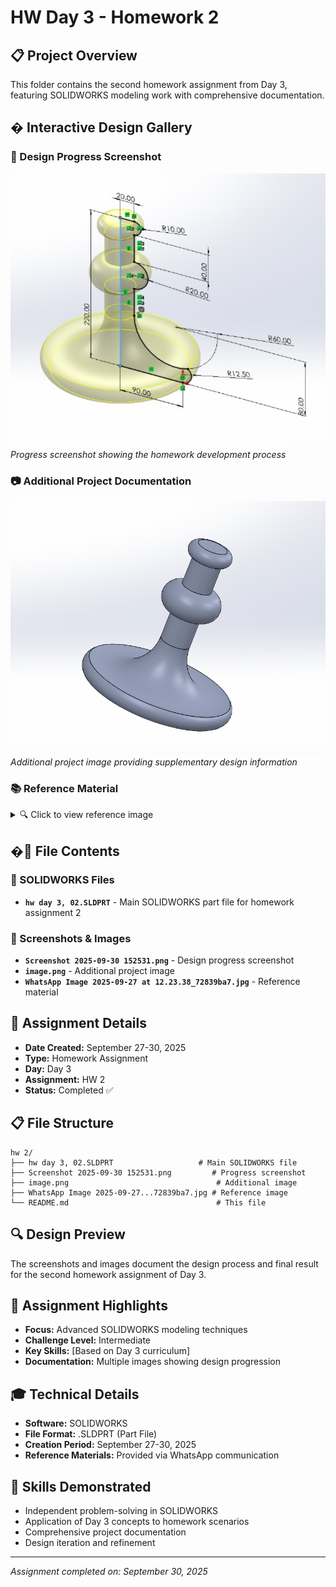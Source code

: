 # HW Day 3 - Homework 2

## 📋 Project Overview
This folder contains the second homework assignment from Day 3, featuring SOLIDWORKS modeling work with comprehensive documentation.

## �️ Interactive Design Gallery

### 🎯 Design Progress Screenshot
![Design Progress](Screenshot%202025-09-30%20152531.png)
*Progress screenshot showing the homework development process*

### 📷 Additional Project Documentation
![Additional View](image.png)
*Additional project image providing supplementary design information*

### 📚 Reference Material
<details>
<summary>🔍 Click to view reference image</summary>

![Reference Material](WhatsApp%20Image%202025-09-27%20at%2012.23.38_72839ba7.jpg)
*Reference image provided for design guidance and specifications*

</details>

## �📂 File Contents

### 🔧 SOLIDWORKS Files
- **`hw day 3, 02.SLDPRT`** - Main SOLIDWORKS part file for homework assignment 2

### 📸 Screenshots & Images
- **`Screenshot 2025-09-30 152531.png`** - Design progress screenshot
- **`image.png`** - Additional project image
- **`WhatsApp Image 2025-09-27 at 12.23.38_72839ba7.jpg`** - Reference material

## 🎯 Assignment Details
- **Date Created:** September 27-30, 2025
- **Type:** Homework Assignment
- **Day:** Day 3
- **Assignment:** HW 2
- **Status:** Completed ✅

## 📋 File Structure
```
hw 2/
├── hw day 3, 02.SLDPRT                   # Main SOLIDWORKS file
├── Screenshot 2025-09-30 152531.png         # Progress screenshot
├── image.png                                 # Additional image
├── WhatsApp Image 2025-09-27...72839ba7.jpg # Reference image
└── README.md                                 # This file
```

## 🔍 Design Preview
The screenshots and images document the design process and final result for the second homework assignment of Day 3.

## 📝 Assignment Highlights
- **Focus:** Advanced SOLIDWORKS modeling techniques
- **Challenge Level:** Intermediate
- **Key Skills:** [Based on Day 3 curriculum]
- **Documentation:** Multiple images showing design progression

## 🎓 Technical Details
- **Software:** SOLIDWORKS
- **File Format:** .SLDPRT (Part File)
- **Creation Period:** September 27-30, 2025
- **Reference Materials:** Provided via WhatsApp communication

## 🚀 Skills Demonstrated
- Independent problem-solving in SOLIDWORKS
- Application of Day 3 concepts to homework scenarios
- Comprehensive project documentation
- Design iteration and refinement

---
*Assignment completed on: September 30, 2025*